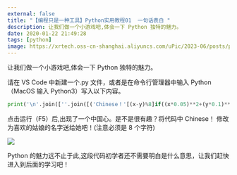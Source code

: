 ```yaml
---
external: false
title: "【编程只是一种工具】Python实用教程01  一句话表白 "
description: 让我们做一个小游戏吧,体会一下 Python 独特的魅力。
date: 2020-01-22 21:49:28
tags: [python]
image: https://xrtech.oss-cn-shanghai.aliyuncs.com/uPic/2023-06/posts/python-jiao-cheng-01.png
---
```


让我们做一个小游戏吧,体会一下 Python 独特的魅力。

请在 VS Code 中新建一个.py 文件，或者是在命令行管理器中输入 Python（MacOS 输入 Python3）写入以下内容。

```python
print('\n'.join([''.join([('Chinese！'[(x-y)%8]if((x*0.05)**2+(y*0.1)**2-1)**3-(x*0.05)**2*(y*0.1)**3<=0 else' ')for x in range(-30,30)])for y in range(15,-15,-1)]))
```

点击运行（F5）后,出现了一个中国心。是不是很有趣？将代码中 Chinese！ 修改为喜欢的姑娘的名字送给她吧！(注意必须是 8 个字符)

![](https://xrtech.oss-cn-shanghai.aliyuncs.com/uPic/2023-06/posts/1579701034908.png)

Python 的魅力远不止于此,这段代码初学者还不需要明白是什么意思，让我们赶快进入到后面的学习吧！
